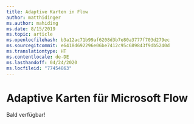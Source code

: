```yaml
---
title: Adaptive Karten in Flow
author: matthidinger
ms.author: mahiding
ms.date: 8/15/2019
ms.topic: article
ms.openlocfilehash: b3a12ac71b99af6208d3b7e80a3777f703d279ec
ms.sourcegitcommit: e6418d692296e06be7412c95c689843f9db5240d
ms.translationtype: HT
ms.contentlocale: de-DE
ms.lasthandoff: 04/24/2020
ms.locfileid: "77454863"
---
```

# <a name="adaptive-cards-for-microsoft-flow"></a>Adaptive Karten für Microsoft Flow

Bald verfügbar!
